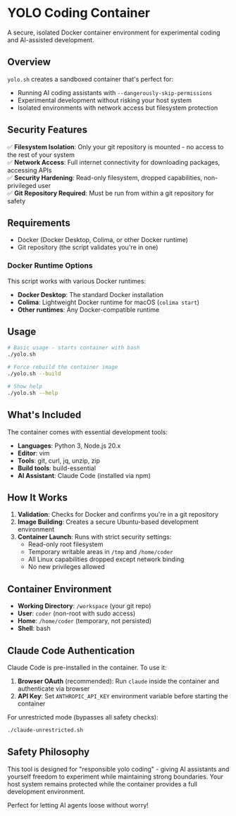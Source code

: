 # YOLO Coding Container

A secure, isolated Docker container environment for experimental coding and AI-assisted development.

## Overview

`yolo.sh` creates a sandboxed container that's perfect for:
- Running AI coding assistants with `--dangerously-skip-permissions`
- Experimental development without risking your host system
- Isolated environments with network access but filesystem protection

## Security Features

✅ **Filesystem Isolation**: Only your git repository is mounted - no access to the rest of your system  
✅ **Network Access**: Full internet connectivity for downloading packages, accessing APIs  
✅ **Security Hardening**: Read-only filesystem, dropped capabilities, non-privileged user  
✅ **Git Repository Required**: Must be run from within a git repository for safety  

## Requirements

- Docker (Docker Desktop, Colima, or other Docker runtime)
- Git repository (the script validates you're in one)

### Docker Runtime Options

This script works with various Docker runtimes:
- **Docker Desktop**: The standard Docker installation
- **Colima**: Lightweight Docker runtime for macOS (`colima start`)
- **Other runtimes**: Any Docker-compatible runtime

## Usage

```bash
# Basic usage - starts container with bash
./yolo.sh

# Force rebuild the container image
./yolo.sh --build

# Show help
./yolo.sh --help
```

## What's Included

The container comes with essential development tools:
- **Languages**: Python 3, Node.js 20.x
- **Editor**: vim
- **Tools**: git, curl, jq, unzip, zip
- **Build tools**: build-essential
- **AI Assistant**: Claude Code (installed via npm)

## How It Works

1. **Validation**: Checks for Docker and confirms you're in a git repository
2. **Image Building**: Creates a secure Ubuntu-based development environment
3. **Container Launch**: Runs with strict security settings:
   - Read-only root filesystem
   - Temporary writable areas in `/tmp` and `/home/coder`
   - All Linux capabilities dropped except network binding
   - No new privileges allowed

## Container Environment

- **Working Directory**: `/workspace` (your git repo)
- **User**: `coder` (non-root with sudo access)
- **Home**: `/home/coder` (temporary, not persisted)
- **Shell**: bash

## Claude Code Authentication

Claude Code is pre-installed in the container. To use it:

1. **Browser OAuth** (recommended): Run `claude` inside the container and authenticate via browser
2. **API Key**: Set `ANTHROPIC_API_KEY` environment variable before starting the container

For unrestricted mode (bypasses all safety checks):
```bash
./claude-unrestricted.sh
```

## Safety Philosophy

This tool is designed for "responsible yolo coding" - giving AI assistants and yourself freedom to experiment while maintaining strong boundaries. Your host system remains protected while the container provides a full development environment.

Perfect for letting AI agents loose without worry!
